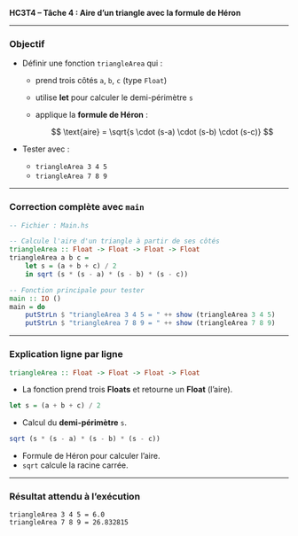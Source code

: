 **HC3T4 – Tâche 4 : Aire d’un triangle avec la formule de Héron**

---

###  Objectif

* Définir une fonction `triangleArea` qui :

  * prend trois côtés `a`, `b`, `c` (type `Float`)
  * utilise **let** pour calculer le demi-périmètre `s`
  * applique la **formule de Héron** :

    $$
    \text{aire} = \sqrt{s \cdot (s-a) \cdot (s-b) \cdot (s-c)}
    $$
* Tester avec :

  * `triangleArea 3 4 5`
  * `triangleArea 7 8 9`

---

###  Correction complète avec `main`

```haskell
-- Fichier : Main.hs

-- Calcule l'aire d'un triangle à partir de ses côtés
triangleArea :: Float -> Float -> Float -> Float
triangleArea a b c =
    let s = (a + b + c) / 2
    in sqrt (s * (s - a) * (s - b) * (s - c))

-- Fonction principale pour tester
main :: IO ()
main = do
    putStrLn $ "triangleArea 3 4 5 = " ++ show (triangleArea 3 4 5)
    putStrLn $ "triangleArea 7 8 9 = " ++ show (triangleArea 7 8 9)
```

---

###  Explication ligne par ligne

```haskell
triangleArea :: Float -> Float -> Float -> Float
```

* La fonction prend trois **Floats** et retourne un **Float** (l’aire).

```haskell
let s = (a + b + c) / 2
```

* Calcul du **demi-périmètre** `s`.

```haskell
sqrt (s * (s - a) * (s - b) * (s - c))
```

* Formule de Héron pour calculer l’aire.
* `sqrt` calcule la racine carrée.

---

###  Résultat attendu à l’exécution

```
triangleArea 3 4 5 = 6.0
triangleArea 7 8 9 = 26.832815
```
